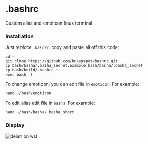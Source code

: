 # .bashrc
Custom alias and emoticon linux terminal

### Installation
*Just replace `.bashrc`*.
copy and paste all off this code:

```
cd ~
git clone https://github.com/bukanspot/bashrc.git
cp bash/basha/.basha_secret.example bash/basha/.basha_secret
cp bash/build/.bashrc ~
exec bash -l
```
To change emoticon, you can edit file in `emoticon`. For example:

```
nano ~/bash/emoticon
```

To edit alias edit file in `basha`. For example:
```
nano ~/bash/basha/.basha_short
```

### Display
![deian on wsl](https://raw.githubusercontent.com/bukanspot/.bashrc/main/img/terminal-gnome.png)
